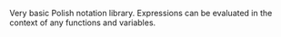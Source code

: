 Very basic Polish notation library.  Expressions can be evaluated in the context of any functions and variables.
